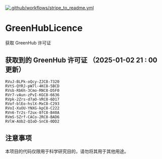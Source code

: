 [![.github/workflows/stripe_to_readme.yml](https://github.com/zjx-kimi/GreenHubLicence/actions/workflows/stripe_to_readme.yml/badge.svg)](https://github.com/zjx-kimi/GreenHubLicence/actions/workflows/stripe_to_readme.yml)
# GreenHubLicence
获取 GreenHub 许可证
## 获取到的 GreenHub 许可证 （2025-01-02 21 : 00 更新）
```
RVuJ-BLPk-oQcy-ZJC8-7320
RVtS-QYRJ-pW7l-4KC8-5BCD
RVsb-Rb6h-3Cmo-RNC8-D5F0
RVr7-vAun-zPvI-KGC8-6636
RVpk-2Zrs-d7aO-VRC8-6D17
RVof-blEo-hslX-MxC8-C293
RVoI-XuOU-YNXG-kpC8-C222
RVn6-Tr2s-f2ux-8fC8-B40A
RVmS-SZrf-CACo-2RC8-BAD6
RVlW-AUb2-QIoD-SnC8-0DD2
```

## 注意事项

本项目的代码仅限用于科学研究目的，请勿将其用于其他用途。

